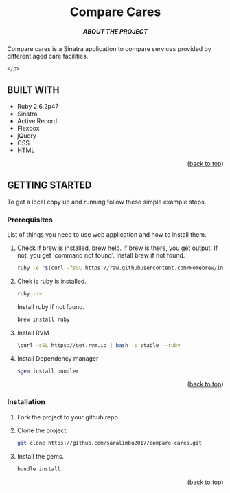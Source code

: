 <div id="top"></div>
<!--
*** It is a Sinatra web application.
-->

<!-- PROJECT SHIELDS -->
<!--
*** I'm using markdown "reference style" links for readability.
*** Reference links are enclosed in brackets [ ] instead of parentheses ( ).
*** https://www.markdownguide.org/basic-syntax/#reference-style-links
-->
<div align="center">
    <h1> Compare Cares</h1>
    <h5>ABOUT THE PROJECT</h2>
    <a href="https://github.com/saralimbu2017/compare-cares">
    </a>
 </div>
 
 <div>
    <p text-align="justify">
        Compare cares is a  Sinatra application to compare services provided by different aged care facilities.

      
    </p>
</div>

<!--Technologies Used-->
## BUILT WITH
- Ruby 2.6.2p47
- Sinatra
- Active Record
- Flexbox
- jQuery
- CSS
- HTML
<p align="right">(<a href="#top">back to top</a>)</p>

<!--Getting Started-->
## GETTING STARTED
To get a local copy up and running follow these simple example steps.

### Prerequisites
List of things you need to use web application and how to install them.
1.  Check if brew is installed.
    brew help. If brew is there, you get output. If not, you get 'command not found'.
    Install brew if not found.
     ```sh
    ruby -e "$(curl -fsSL https://raw.githubusercontent.com/Homebrew/install/master/install)"
    ```
2.  Chek is ruby is installed.
    ```sh
    ruby --v
    ```
    Install ruby if not found.
    ```sh
    brew install ruby
    ```
3.  Install RVM
    ```sh
    \curl -sSL https://get.rvm.io | bash -s stable --ruby
    ```
4.  Install Dependency manager
     ```sh
    $gem install bundler
    ```
<p align="right">(<a href="#top">back to top</a>)</p>


### Installation
1.  Fork the project to your github repo.
2.  Clone the project.
     ```sh
    git clone https://github.com/saralimbu2017/compare-cares.git
    ```
3.  Install the gems.
     ```sh
    bundle install
    ```

    <p align="right">(<a href="#top">back to top</a>)</p>

<!--# Access the web app
https://compare-cares.herokuapp.com/
- Search by keywords (North Melbourne or South Melbourne)-->
